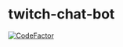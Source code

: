 # twitch-chat-bot
[![CodeFactor](https://www.codefactor.io/repository/github/zerxgit/twitch-chat-bot/badge)](https://www.codefactor.io/repository/github/zerxgit/twitch-chat-bot)
